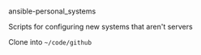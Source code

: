 #

ansible-personal_systems

Scripts for configuring new systems that aren't servers

Clone into `~/code/github`